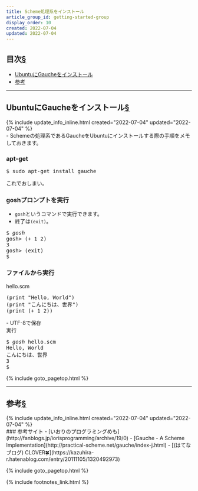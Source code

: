 ```yaml
---
title: Scheme処理系をインストール
article_group_id: getting-started-group
display_order: 10
created: 2022-07-04
updated: 2022-07-04
---
```


## <a name="index">目次</a><a class="heading-anchor-permalink" href="#目次">§</a>

<ul id="index_ul">
<li><a href="#UbuntuにGaucheをインストール">UbuntuにGaucheをインストール</a></li>
<li><a href="#参考">参考</a></li>
</ul>

* * *
## <a name="UbuntuにGaucheをインストール">UbuntuにGaucheをインストール</a><a class="heading-anchor-permalink" href="#UbuntuにGaucheをインストール">§</a>
<div class="chapter-updated">{% include update_info_inline.html created="2022-07-04" updated="2022-07-04" %}</div>
- Schemeの処理系であるGaucheをUbuntuにインストールする際の手順をメモしておきます。

### apt-get
<div class="code-box-output no-title">
<pre>
$ sudo apt-get install gauche
</pre>
</div>
これでおしまい。

### goshプロンプトを実行
- `gosh`というコマンドで実行できます。
- 終了は`(exit)`。

<div class="code-box-output no-title">
<pre>
$ <em class="command">gosh</em>
gosh&gt; (+ 1 2)
3
gosh&gt; (exit)
$ 
</pre>
</div>

### ファイルから実行
<div class="code-box">
<div class="title">hello.scm</div>
<pre>
(print "Hello, World")
(print "こんにちは、世界")
(print (+ 1 2))
</pre>
</div>
- UTF-8で保存

<div class="code-box-output">
<div class="title">実行</div>
<pre>
$ <em class="command">gosh</em> hello.scm 
Hello, World
こんにちは、世界
3
$ 
</pre>
</div>

{% include goto_pagetop.html %}

* * *
## <a name="参考">参考</a><a class="heading-anchor-permalink" href="#参考">§</a>
<div class="chapter-updated">{% include update_info_inline.html created="2022-07-04" updated="2022-07-04" %}</div>
### 参考サイト
- [いおりのプログラミングめも](http://fanblogs.jp/iorisprogramming/archive/19/0)
- [Gauche - A Scheme Implementation](http://practical-scheme.net/gauche/index-j.html)
- [(はてなブログ) CLOVER🍀](https://kazuhira-r.hatenablog.com/entry/20111105/1320492973)

{% include goto_pagetop.html %}

{% include footnotes_link.html %}
